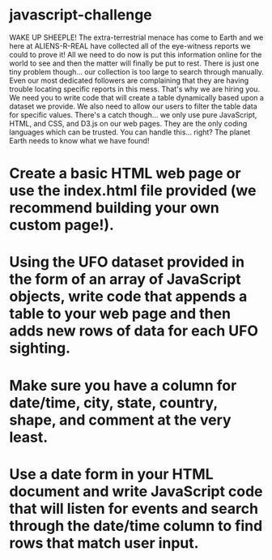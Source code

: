 # javascript-challenge

WAKE UP SHEEPLE! The extra-terrestrial menace has come to Earth and we here at ALIENS-R-REAL have collected all of the eye-witness reports we could to prove it! All we need to do now is put this information online for the world to see and then the matter will finally be put to rest.
There is just one tiny problem though... our collection is too large to search through manually. Even our most dedicated followers are complaining that they are having trouble locating specific reports in this mess.
That's why we are hiring you. We need you to write code that will create a table dynamically based upon a dataset we provide. We also need to allow our users to filter the table data for specific values. There's a catch though... we only use pure JavaScript, HTML, and CSS, and D3.js on our web pages. They are the only coding languages which can be trusted.
You can handle this... right? The planet Earth needs to know what we have found!

# Create a basic HTML web page or use the index.html file provided (we recommend building your own custom page!).

# Using the UFO dataset provided in the form of an array of JavaScript objects, write code that appends a table to your web page and then adds new rows of data for each UFO sighting.

# Make sure you have a column for date/time, city, state, country, shape, and comment at the very least.

# Use a date form in your HTML document and write JavaScript code that will listen for events and search through the date/time column to find rows that match user input.
